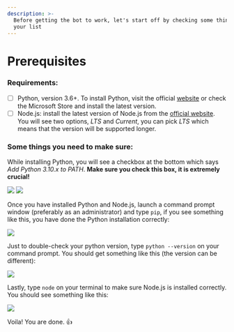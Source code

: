 ```yaml
---
description: >-
  Before getting the bot to work, let's start off by checking some things from
  your list
---
```


# Prerequisites

### Requirements:

* [ ] Python, version 3.6+. To install Python, visit the official [website](https://www.python.org/downloads/) or check the Microsoft Store and install the latest version.
* [ ] Node.js: install the latest version of Node.js from the [official website](https://nodejs.org/en/). You will see two options, _LTS_ and _Current_, you can pick _LTS_ which means that the version will be supported longer.

### Some things you need to make sure:

While installing Python, you will see a checkbox at the bottom which says _Add Python 3.10.x to PATH_. **Make sure you check this box, it is extremely crucial!**

![](<.gitbook/assets/image (2) (1).png>) ![](<.gitbook/assets/image (4).png>)

Once you have installed Python and Node.js, launch a command prompt window (preferably as an administrator) and type `pip`, if you see something like this, you have done the Python installation correctly:

![](.gitbook/assets/image.png)

Just to double-check your python version, type `python --version` on your command prompt. You should get something like this (the version can be different):

![](<.gitbook/assets/image (7) (1).png>)

Lastly, type `node` on your terminal to make sure Node.js is installed correctly. You should see something like this:

![](<.gitbook/assets/image (3).png>)

Voila! You are done. :thumbsup:
